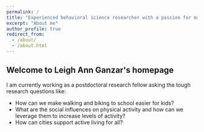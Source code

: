 ```yaml
---
permalink: /
title: "Experienced behavioral science researcher with a passion for making active living easy and desireable for all"
excerpt: "About me"
author_profile: true
redirect_from: 
  - /about/
  - /about.html
---
```


Welcome to Leigh Ann Ganzar's homepage
------
I am currently working as a postdoctoral research fellow asking the tough research questions like:
- How can we make walking and biking to school easier for kids?
- What are the social influences on physical activity and how can we leverage them to increase levels of activity?
- How can cities support active living for all?
